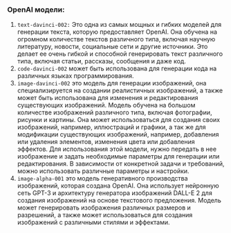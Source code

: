 ### OpenAI модели:

1. `text-davinci-002:` Это одна из самых мощных и гибких моделей для генерации текста, которую предоставляет OpenAI. 
Она обучена на огромном количестве текстов различного типа, включая научную литературу, новости, социальные сети и другие источники. 
Это делает ее очень гибкой и способной генерировать текст различного типа, включая статьи, рассказы, сообщения и даже код.
2. `code-davinci-002` может быть использована для генерации кода на различных языках программирования.
3. `image-davinci-002` это модель для генерации изображений, она специализируется на создании реалистичных изображений, 
а также может быть использована для изменения и редактирования существующих изображений. 
Модель обучена на большом количестве изображений различного типа, включая фотографии, рисунки и картины. 
Она может использоваться для создания своих изображений, например, иллюстраций и графики, а так же для модификации существующих изображений, 
например, добавления или удаления элементов, изменения цвета или добавления эффектов. 
Для использования этой модели, нужно передать в нее изображение и задать необходимые параметры для генерации или редактирования. 
В зависимости от конкретной задачи и требований, можно использовать различные параметры и настройки.
4. `image-alpha-001` это модель генеративного производства изображений, которая создана OpenAI. 
Она использует нейронную сеть GPT-3 и архитектуру генератора изображений DALL-E 2 для создания изображений на основе текстового предложения. 
Модель может генерировать изображения различных размеров и разрешений, а также может использоваться для создания изображений с различными стилями и эффектами.
